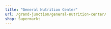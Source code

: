 ```yaml
---
title: "General Nutrition Center"
url: /grand-junction/general-nutrition-center/
shop: Supermarkt
---
```

